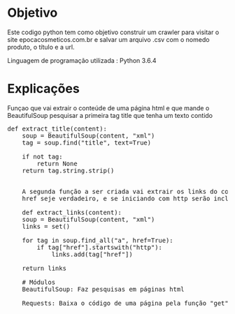 # Objetivo
Este codigo python tem como objetivo construir um crawler para visitar o site  epocacosmeticos.com.br e salvar um arquivo .csv com o nomedo produto, 
o título e a url.

Linguagem de programação utilizada : Python 3.6.4

# Explicações
Funçao que vai extrair o conteúde de uma página html
e que mande o BeautifulSoup pesquisar a primeira tag title que tenha um texto contido 

<pre>def extract_title(content):
    soup = BeautifulSoup(content, "xml")
    tag = soup.find("title", text=True) 

    if not tag:
        return None
    return tag.string.strip()</ pre>
    
    
    A segunda função a ser criada vai extrair os links do conteúdo da pagina e procurar a tag 'a' em que 
    href seje verdadeiro, e se iniciando com http serão incluidas aos links
    
    def extract_links(content):
    soup = BeautifulSoup(content, "xml")
    links = set()

    for tag in soup.find_all("a", href=True):
        if tag["href"].startswith("http"):
            links.add(tag["href"])

    return links
    
    # Módulos 
    BeautifulSoup: Faz pesquisas em páginas html 
    
    Requests: Baixa o código de uma página pela função "get"
